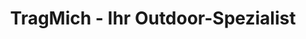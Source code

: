---
title: "TragMich - Ihr Outdoor-Spezialist"
url: /bergisch-gladbach/tragmich-ihr-outdoor-spezialist/
shop: Outdoor
---